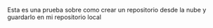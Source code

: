 Esta es una prueba sobre como crear un repositorio desde la nube y guardarlo en mi repositorio local


